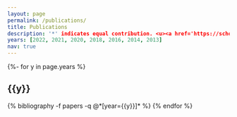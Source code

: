 ```yaml
---
layout: page
permalink: /publications/
title: Publications 
description: '*' indicates equal contribution. <u><a href='https://scholar.google.com/citations?user=ynA-x2wAAAAJ&hl'>Google Scholar</a></u> contains a more complete list of my publications.
years: [2022, 2021, 2020, 2018, 2016, 2014, 2013]
nav: true
---
```

<!-- _pages/publications.md -->
<div class="publications">

{%- for y in page.years %}
  <h2 class="year">{{y}}</h2>
  {% bibliography -f papers -q @*[year={{y}}]* %}
{% endfor %}

</div>